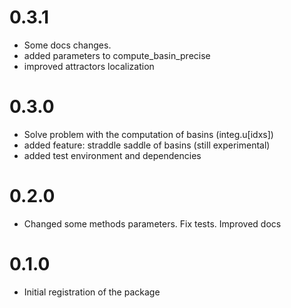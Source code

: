 # 0.3.1
* Some docs changes.
* added parameters to compute_basin_precise
* improved attractors localization

# 0.3.0
* Solve problem with the computation of basins (integ.u[idxs])
* added feature: straddle saddle of basins (still experimental)
* added test environment and dependencies

# 0.2.0
* Changed some methods parameters. Fix tests. Improved docs

# 0.1.0
* Initial registration of the package

